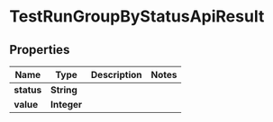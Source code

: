 

# TestRunGroupByStatusApiResult


## Properties

| Name | Type | Description | Notes |
|------------ | ------------- | ------------- | -------------|
|**status** | **String** |  |  |
|**value** | **Integer** |  |  |



